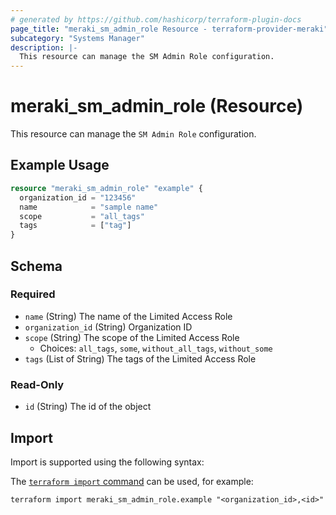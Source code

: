 ```yaml
---
# generated by https://github.com/hashicorp/terraform-plugin-docs
page_title: "meraki_sm_admin_role Resource - terraform-provider-meraki"
subcategory: "Systems Manager"
description: |-
  This resource can manage the SM Admin Role configuration.
---
```


# meraki_sm_admin_role (Resource)

This resource can manage the `SM Admin Role` configuration.

## Example Usage

```terraform
resource "meraki_sm_admin_role" "example" {
  organization_id = "123456"
  name            = "sample name"
  scope           = "all_tags"
  tags            = ["tag"]
}
```

<!-- schema generated by tfplugindocs -->
## Schema

### Required

- `name` (String) The name of the Limited Access Role
- `organization_id` (String) Organization ID
- `scope` (String) The scope of the Limited Access Role
  - Choices: `all_tags`, `some`, `without_all_tags`, `without_some`
- `tags` (List of String) The tags of the Limited Access Role

### Read-Only

- `id` (String) The id of the object

## Import

Import is supported using the following syntax:

The [`terraform import` command](https://developer.hashicorp.com/terraform/cli/commands/import) can be used, for example:

```shell
terraform import meraki_sm_admin_role.example "<organization_id>,<id>"
```
